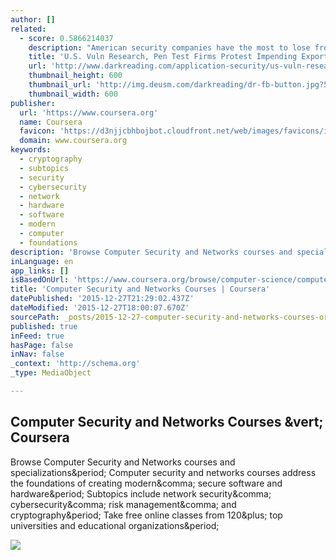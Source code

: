 ```yaml
---
author: []
related:
  - score: 0.5866214037
    description: "American security companies have the most to lose from new rules that would restrict the export of tools and information about network surveillance and 'intrusion software.' Time is running out to register comments and complaints about proposed controls on the international export of \"intrusion software,\" and data related to it."
    title: 'U.S. Vuln Research, Pen Test Firms Protest Impending Export Controls'
    url: 'http://www.darkreading.com/application-security/us-vuln-research-pen-test-firms-protest-impending-export-controls-/d/d-id/1321349'
    thumbnail_height: 600
    thumbnail_url: 'http://img.deusm.com/darkreading/dr-fb-button.jpg?56406'
    thumbnail_width: 600
publisher:
  url: 'https://www.coursera.org'
  name: Coursera
  favicon: 'https://d3njjcbhbojbot.cloudfront.net/web/images/favicons/icon-blue-32x32.png'
  domain: www.coursera.org
keywords:
  - cryptography
  - subtopics
  - security
  - cybersecurity
  - network
  - hardware
  - software
  - modern
  - computer
  - foundations
description: 'Browse Computer Security and Networks courses and specializations. Computer security and networks courses address the foundations of creating modern, secure software and hardware. Subtopics include network security, cybersecurity, risk management, and cryptography. Take free online classes from 120+ top universities and educational organizations.'
inLanguage: en
app_links: []
isBasedOnUrl: 'https://www.coursera.org/browse/computer-science/computer-security-and-networks?languages=en'
title: 'Computer Security and Networks Courses | Coursera'
datePublished: '2015-12-27T21:29:02.437Z'
dateModified: '2015-12-27T18:00:07.670Z'
sourcePath: _posts/2015-12-27-computer-security-and-networks-courses-or-coursera.md
published: true
inFeed: true
hasPage: false
inNav: false
_context: 'http://schema.org'
_type: MediaObject

---
```

<article style=""><h1>Computer Security and Networks Courses &amp;vert; Coursera</h1><p>Browse Computer Security and Networks courses and specializations&amp;period; Computer security and networks courses address the foundations of creating modern&amp;comma; secure software and hardware&amp;period; Subtopics include network security&amp;comma; cybersecurity&amp;comma; risk management&amp;comma; and cryptography&amp;period; Take free online classes from 120&amp;plus; top universities and educational organizations&amp;period;</p><img src="http://s3.amazonaws.com/coursera/media/Coursera_Computer_Narrow.png" /></article>